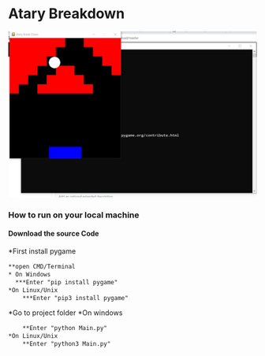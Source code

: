 # Atary Breakdown
![screenshot1](Image1.jpg)

### How to run on your local machine
#### Download the source Code


*First install pygame

	**open CMD/Terminal
	* On Windows
	  ***Enter "pip install pygame"
	*On Linux/Unix
		***Enter "pip3 install pygame"
*Go to project folder 
	*On windows
	
		**Enter "python Main.py"
	*On Linux/Unix
		**Enter "python3 Main.py"
